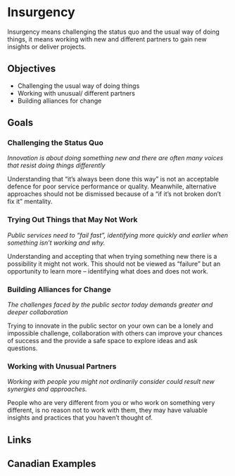 # Insurgency

Insurgency means challenging the status quo and the usual way of doing things, it means working with new and different partners to gain new insights or deliver projects.

## Objectives

- Challenging the usual way of doing things
- Working with unusual/ different partners
- Building alliances for change

## Goals

### Challenging the Status Quo

*Innovation is about doing something new and there are often many voices that resist doing things differently*

Understanding that “it’s always been done 
this way” is not an acceptable defence for 
poor service performance or quality. 
Meanwhile, alternative approaches should 
not be dismissed because of a “if it’s not 
broken don’t fix it” mentality.

### Trying Out Things that May Not Work

*Public services need to “fail fast”, identifying more quickly and earlier when something isn’t working and why.*

Understanding and accepting that when 
trying something new there is a possibility 
it might not work. This should not be 
viewed as “failure” but an opportunity to 
learn more – identifying what does and 
does not work.

### Building Alliances for Change

*The challenges faced by the public sector today demands greater and deeper collaboration*

Trying to innovate in the public sector on 
your own can be a lonely and impossible 
challenge, collaboration with others can 
improve your chances of success and the 
provide a safe space to explore ideas and 
ask questions.

### Working with Unusual Partners

*Working with people you might not ordinarily consider could result new synergies and approaches.*

People who are very different from you or 
who work on something very different, is 
no reason not to work with them, they 
may have valuable insights and practices 
that you haven’t thought of.

## Links

## Canadian Examples
